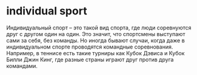 # individual sport

Индивидуальный спорт – это такой вид спорта, где люди соревнуются друг с другом один на один. Это значит, что спортсмены выступают сами за себя, без команды. Но иногда бывают случаи, когда даже в индивидуальном спорте проводятся командные соревнования. Например, в теннисе есть такие турниры как Кубок Дэвиса и Кубок Билли Джин Кинг, где разные страны играют друг против друга командами.